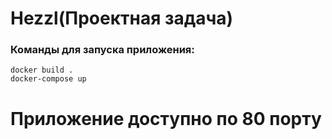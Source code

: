 # Hezzl(Проектная задача)

### Команды для запуска приложения:

```
docker build .
docker-compose up
```

# Приложение доступно по 80 порту

